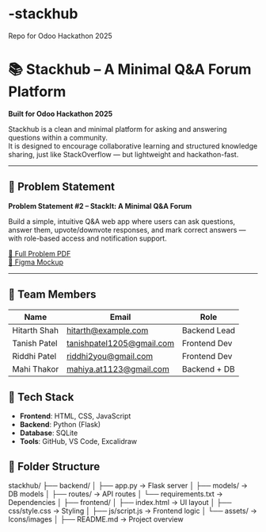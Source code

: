 # -stackhub
Repo for Odoo Hackathon 2025
# 📚 Stackhub – A Minimal Q&A Forum Platform

**Built for Odoo Hackathon 2025**

Stackhub is a clean and minimal platform for asking and answering questions within a community.  
It is designed to encourage collaborative learning and structured knowledge sharing, just like StackOverflow — but lightweight and hackathon-fast.

---

## 🧠 Problem Statement

**Problem Statement #2 – StackIt: A Minimal Q&A Forum**

Build a simple, intuitive Q&A web app where users can ask questions, answer them, upvote/downvote responses, and mark correct answers — with role-based access and notification support.

[📄 Full Problem PDF](#)  
[🎨 Figma Mockup](https://app.excalidraw.com/l/65VNwvy7c4X/9mhEahV0MQg)

---

## 👥 Team Members

| Name              | Email                     | Role           |
|-------------------|----------------------------|----------------|
| Hitarth Shah      | hitarth@example.com        | Backend Lead   |
| Tanish Patel      | tanishpatel1205@gmail.com  | Frontend Dev   |
| Riddhi Patel      | riddhi2you@gmail.com       | Frontend Dev   |
| Mahi Thakor       | mahiya.at1123@gmail.com    | Backend + DB   |


## 🧰 Tech Stack

- **Frontend**: HTML, CSS, JavaScript
- **Backend**: Python (Flask)
- **Database**: SQLite
- **Tools**: GitHub, VS Code, Excalidraw


## 📁 Folder Structure
stackhub/
├── backend/
│ ├── app.py → Flask server
│ ├── models/ → DB models
│ ├── routes/ → API routes
│ └── requirements.txt → Dependencies
│
├── frontend/
│ ├── index.html → UI layout
│ ├── css/style.css → Styling
│ ├── js/script.js → Frontend logic
│ └── assets/ → Icons/images
│
├── README.md → Project overview
